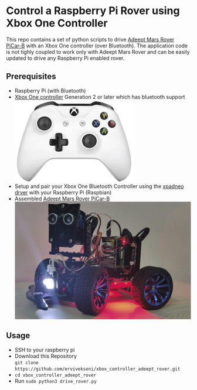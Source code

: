 # Control a Raspberry Pi Rover using Xbox One Controller

This repo contains a set of python scripts to drive [Adeept Mars Rover PiCar-B](https://www.adeept.com/adeept-mars-rover-picar-b-wifi-smart-robot-car-kit-for-raspberry-pi-3-model-b-b-2b-speech-recognition-opencv-target-tracking-stem-kit_p0117_s0030.html) with an Xbox One controller (over Bluetooth).
The application code is not tighly coupled to work only with Adeept Mars Rover and can be easily updated to drive any Raspberry Pi enabled rover.

## Prerequisites

- Raspberry Pi (with Bluetooth)
- [Xbox One controller](https://www.microsoft.com/en-us/p/xbox-wireless-controller/8t2d538wc7mn?cid=msft_web_collection&activetab=pivot%3aoverviewtab) Generation 2 or later which has bluetooth support
<br/>![Adeept Mars Rover PiCar-B](/images/controller.jpg)
- Setup and pair your Xbox One Bluetooth Controller using the [xpadneo drver](https://github.com/atar-axis/xpadneo/tree/master/docs) with your Raspberry Pi (Raspbian)
- Assembled [Adeept Mars Rover PiCar-B](https://www.adeept.com/adeept-mars-rover-picar-b-wifi-smart-robot-car-kit-for-raspberry-pi-3-model-b-b-2b-speech-recognition-opencv-target-tracking-stem-kit_p0117_s0030.html)
<br/>![Adeept Mars Rover PiCar-B](/images/rover.jpg)

## Usage

* SSH to your raspberry pi  
* Download this Repository  
  `git clone https://github.com/erviveksoni/xbox_controller_adeept_rover.git`
* `cd xbox_controller_adeept_rover`
* Run `sudo python3 drive_rover.py`
